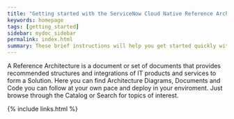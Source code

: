 ```yaml
---
title: "Getting started with the ServiceNow Cloud Native Reference Architectures"
keywords: homepage
tags: [getting_started]
sidebar: mydoc_sidebar
permalink: index.html
summary: These brief instructions will help you get started quickly with the ServiceNow Cloud Native Reference Architectures.
---
```


A Reference Architecture is a document or set of documents that provides recommended structures and integrations of IT products and services to form a Solution. Here you can find Architecture Diagrams, Documents and Code you can follow at your own pace and deploy in your enviroment. Just browse through the Catalog or Search for topics of interest.

{% include links.html %}